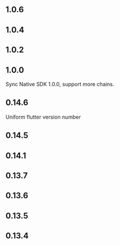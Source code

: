 ## 1.0.6
## 1.0.4
## 1.0.2
## 1.0.0
Sync Native SDK 1.0.0, support more chains.
## 0.14.6
Uniform flutter version number
## 0.14.5
## 0.14.1
## 0.13.7
## 0.13.6

## 0.13.5
## 0.13.4
